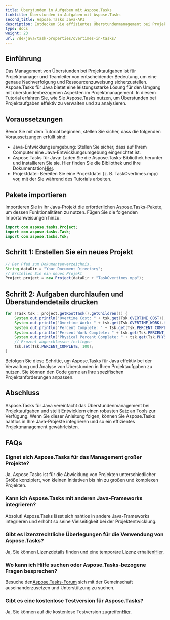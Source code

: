 ```yaml
---
title: Überstunden in Aufgaben mit Aspose.Tasks
linktitle: Überstunden in Aufgaben mit Aspose.Tasks
second_title: Aspose.Tasks Java-API
description: Entdecken Sie effizientes Überstundenmanagement bei Projektaufgaben mit Aspose.Tasks für Java. Vereinfachen Sie mühelos die Nachverfolgung und Ressourcenzuweisung.
type: docs
weight: 23
url: /de/java/task-properties/overtimes-in-tasks/
---
```

## Einführung
Das Management von Überstunden bei Projektaufgaben ist für Projektmanager und Teamleiter von entscheidender Bedeutung, um eine genaue Nachverfolgung und Ressourcenzuweisung sicherzustellen. Aspose.Tasks für Java bietet eine leistungsstarke Lösung für den Umgang mit überstundenbezogenen Aspekten im Projektmanagement. In diesem Tutorial erfahren Sie, wie Sie Aspose.Tasks nutzen, um Überstunden bei Projektaufgaben effektiv zu verwalten und zu analysieren.
## Voraussetzungen
Bevor Sie mit dem Tutorial beginnen, stellen Sie sicher, dass die folgenden Voraussetzungen erfüllt sind:
- Java-Entwicklungsumgebung: Stellen Sie sicher, dass auf Ihrem Computer eine Java-Entwicklungsumgebung eingerichtet ist.
-  Aspose.Tasks für Java: Laden Sie die Aspose.Tasks-Bibliothek herunter und installieren Sie sie. Hier finden Sie die Bibliothek und ihre Dokumentation[Hier](https://reference.aspose.com/tasks/java/).
- Projektdatei: Bereiten Sie eine Projektdatei (z. B. TaskOvertimes.mpp) vor, mit der Sie während des Tutorials arbeiten.
## Pakete importieren
Importieren Sie in Ihr Java-Projekt die erforderlichen Aspose.Tasks-Pakete, um dessen Funktionalitäten zu nutzen. Fügen Sie die folgenden Importanweisungen hinzu:
```java
import com.aspose.tasks.Project;
import com.aspose.tasks.Task;
import com.aspose.tasks.Tsk;
```
## Schritt 1: Erstellen Sie ein neues Projekt
```java
// Der Pfad zum Dokumentenverzeichnis.
String dataDir = "Your Document Directory";
// Erstellen Sie ein neues Projekt
Project project = new Project(dataDir + "TaskOvertimes.mpp");
```
## Schritt 2: Aufgaben durchlaufen und Überstundendetails drucken
```java
for (Task tsk : project.getRootTask().getChildren()) {
    System.out.println("Overtime Cost: " + tsk.get(Tsk.OVERTIME_COST));
    System.out.println("Overtime Work: " + tsk.get(Tsk.OVERTIME_WORK).toString());
    System.out.println("Percent Complete: " + tsk.get(Tsk.PERCENT_COMPLETE));
    System.out.println("Percent Work Complete: " + tsk.get(Tsk.PERCENT_WORK_COMPLETE).toString());
    System.out.println("Physical Percent Complete: " + tsk.get(Tsk.PHYSICAL_PERCENT_COMPLETE).toString());
    // Prozent abgeschlossen festlegen
    tsk.set(Tsk.PERCENT_COMPLETE, 100);
}
```
Befolgen Sie diese Schritte, um Aspose.Tasks für Java effektiv bei der Verwaltung und Analyse von Überstunden in Ihren Projektaufgaben zu nutzen. Sie können den Code gerne an Ihre spezifischen Projektanforderungen anpassen.
## Abschluss
Aspose.Tasks für Java vereinfacht das Überstundenmanagement bei Projektaufgaben und stellt Entwicklern einen robusten Satz an Tools zur Verfügung. Wenn Sie dieser Anleitung folgen, können Sie Aspose.Tasks nahtlos in Ihre Java-Projekte integrieren und so ein effizientes Projektmanagement gewährleisten.
## FAQs
### Eignet sich Aspose.Tasks für das Management großer Projekte?
Ja, Aspose.Tasks ist für die Abwicklung von Projekten unterschiedlicher Größe konzipiert, von kleinen Initiativen bis hin zu großen und komplexen Projekten.
### Kann ich Aspose.Tasks mit anderen Java-Frameworks integrieren?
Absolut! Aspose.Tasks lässt sich nahtlos in andere Java-Frameworks integrieren und erhöht so seine Vielseitigkeit bei der Projektentwicklung.
### Gibt es lizenzrechtliche Überlegungen für die Verwendung von Aspose.Tasks?
 Ja, Sie können Lizenzdetails finden und eine temporäre Lizenz erhalten[Hier](https://purchase.aspose.com/temporary-license/).
### Wo kann ich Hilfe suchen oder Aspose.Tasks-bezogene Fragen besprechen?
 Besuche den[Aspose.Tasks-Forum](https://forum.aspose.com/c/tasks/15) sich mit der Gemeinschaft auseinanderzusetzen und Unterstützung zu suchen.
### Gibt es eine kostenlose Testversion für Aspose.Tasks?
 Ja, Sie können auf die kostenlose Testversion zugreifen[Hier](https://releases.aspose.com/).